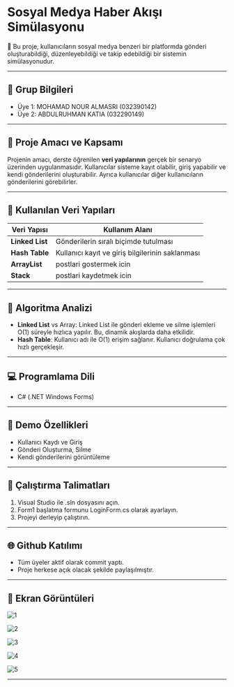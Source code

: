 # Sosyal Medya Haber Akışı Simülasyonu



📌 Bu proje, kullanıcıların sosyal medya benzeri bir platformda gönderi oluşturabildiği, düzenleyebildiği ve takip edebildiği bir sistemin simülasyonudur.



---



## 👥 Grup Bilgileri

- Üye 1: MOHAMAD NOUR ALMASRI (032390142)
- Üye 2: ABDULRUHMAN KATIA (032290149)




---



## 🎯 Proje Amacı ve Kapsamı

Projenin amacı, derste öğrenilen **veri yapılarının** gerçek bir senaryo üzerinden uygulanmasıdır. Kullanıcılar sisteme kayıt olabilir, giriş yapabilir ve kendi gönderilerini oluşturabilir. Ayrıca kullanıcılar diğer kullanıcıların gönderilerini görebilirler.



---



## 🧱 Kullanılan Veri Yapıları

| Veri Yapısı | Kullanım Alanı |
|-------------|----------------|
| **Linked List** | Gönderilerin sıralı biçimde tutulması |
| **Hash Table** | Kullanıcı kayıt ve giriş bilgilerinin saklanması |
| **ArrayList** | postlari gostermek icin |
| **Stack** | postlari kaydetmek icin |



---



## 🧪 Algoritma Analizi

- **Linked List** vs Array: Linked List ile gönderi ekleme ve silme işlemleri O(1) süreyle hızlıca yapılır. Bu, dinamik akışlarda daha etkilidir.
- **Hash Table**: Kullanıcı adı ile O(1) erişim sağlanır. Kullanıcı doğrulama çok hızlı gerçekleşir.
---

## 💻 Programlama Dili

- C# (.NET Windows Forms)



---



## 🧪 Demo Özellikleri

- Kullanıcı Kaydı ve Giriş
- Gönderi Oluşturma, Silme
- Kendi gönderilerini görüntüleme



---



## 🚀 Çalıştırma Talimatları

1. Visual Studio ile .sln dosyasını açın.
2. Form1 başlatma formunu LoginForm.cs olarak ayarlayın.
3. Projeyi derleyip çalıştırın.



---



## 🌐 Github Katılımı
- Tüm üyeler aktif olarak commit yaptı.
- Proje herkese açık olacak şekilde paylaşılmıştır.



---



## 📸 Ekran Görüntüleri

![1](https://github.com/user-attachments/assets/dd256d76-1026-4373-85b0-1d4726491632)

![2](https://github.com/user-attachments/assets/3226035c-b48c-424a-a30c-0c85c18d506e)

![3](https://github.com/user-attachments/assets/74fdde52-cb03-491b-a34d-047c9a1b237b)

![4](https://github.com/user-attachments/assets/4509d437-42ca-4653-9588-d7a217bb2e57)

![5](https://github.com/user-attachments/assets/9e78e9de-7294-47d9-b1d6-60dc2eda88ba)




---
